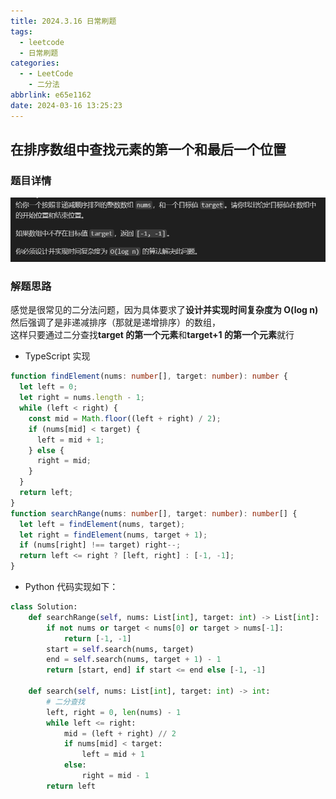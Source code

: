 ```yaml
---
title: 2024.3.16 日常刷题
tags:
  - leetcode
  - 日常刷题
categories:
  - - LeetCode
    - 二分法
abbrlink: e65e1162
date: 2024-03-16 13:25:23
---
```


<!-- @format -->

## 在排序数组中查找元素的第一个和最后一个位置

<!--more-->

### 题目详情

![在排序数组中查找元素的第一个和最后一个位置](../images/blog-2024-03-16-13-28-05.png)

### 解题思路

感觉是很常见的二分法问题，因为具体要求了**设计并实现时间复杂度为 O(log n)**  
然后强调了是非递减排序（那就是递增排序）的数组，  
这样只要通过二分查找**target 的第一个元素**和**target+1 的第一个元素**就行

- TypeScript 实现

```TypeScript
function findElement(nums: number[], target: number): number {
  let left = 0;
  let right = nums.length - 1;
  while (left < right) {
    const mid = Math.floor((left + right) / 2);
    if (nums[mid] < target) {
      left = mid + 1;
    } else {
      right = mid;
    }
  }
  return left;
}
function searchRange(nums: number[], target: number): number[] {
  let left = findElement(nums, target);
  let right = findElement(nums, target + 1);
  if (nums[right] !== target) right--;
  return left <= right ? [left, right] : [-1, -1];
}
```

- Python 代码实现如下：

```Python
class Solution:
    def searchRange(self, nums: List[int], target: int) -> List[int]:
        if not nums or target < nums[0] or target > nums[-1]:
            return [-1, -1]
        start = self.search(nums, target)
        end = self.search(nums, target + 1) - 1
        return [start, end] if start <= end else [-1, -1]

    def search(self, nums: List[int], target: int) -> int:
        # 二分查找
        left, right = 0, len(nums) - 1
        while left <= right:
            mid = (left + right) // 2
            if nums[mid] < target:
                left = mid + 1
            else:
                right = mid - 1
        return left
```
